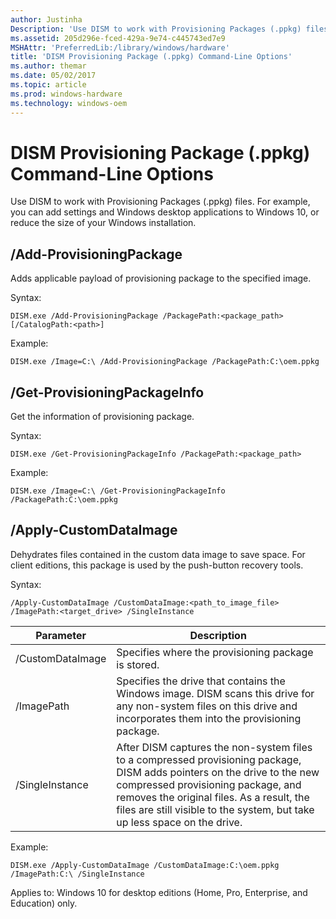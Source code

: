 ```yaml
---
author: Justinha
Description: 'Use DISM to work with Provisioning Packages (.ppkg) files. For example, you can add settings and Windows desktop applications to Windows 10, or reduce the size of your Windows installation.'
ms.assetid: 205d296e-fced-429a-9e74-c445743ed7e9
MSHAttr: 'PreferredLib:/library/windows/hardware'
title: 'DISM Provisioning Package (.ppkg) Command-Line Options'
ms.author: themar
ms.date: 05/02/2017
ms.topic: article
ms.prod: windows-hardware
ms.technology: windows-oem
---
```


# <span id="dism_provisioning_package_command-line_options"></span>DISM Provisioning Package (.ppkg) Command-Line Options


Use DISM to work with Provisioning Packages (.ppkg) files. For example, you can add settings and Windows desktop applications to Windows 10, or reduce the size of your Windows installation.

## <span id="_Add-ProvisioningPackage"></span><span id="_add-provisioningpackage"></span><span id="_ADD-PROVISIONINGPACKAGE"></span>**/Add-ProvisioningPackage**

Adds applicable payload of provisioning package to the specified image.

Syntax:

```
DISM.exe /Add-ProvisioningPackage /PackagePath:<package_path> [/CatalogPath:<path>]
```

Example:

```
DISM.exe /Image=C:\ /Add-ProvisioningPackage /PackagePath:C:\oem.ppkg
```

## <span id="_Get-ProvisioningPackageInfo"></span><span id="_get-provisioningpackageinfo"></span><span id="_GET-PROVISIONINGPACKAGEINFO"></span>**/Get-ProvisioningPackageInfo**

Get the information of provisioning package.

Syntax:

```
DISM.exe /Get-ProvisioningPackageInfo /PackagePath:<package_path>
```

Example:

```
DISM.exe /Image=C:\ /Get-ProvisioningPackageInfo /PackagePath:C:\oem.ppkg
```

## <span id="_Apply-CustomDataImage"></span><span id="_apply-customdataimage"></span><span id="_APPLY-CUSTOMDATAIMAGE"></span>**/Apply-CustomDataImage**

Dehydrates files contained in the custom data image to save space. For client editions, this package is used by the push-button recovery tools.

Syntax:

```
/Apply-CustomDataImage /CustomDataImage:<path_to_image_file> /ImagePath:<target_drive> /SingleInstance
```


|   Parameter     |   Description     |
|-----------------|-------------------|
|   /CustomDataImage | Specifies where the provisioning package is stored. |
| /ImagePath | Specifies the drive that contains the Windows image. DISM scans this drive for any non-system files on this drive and incorporates them into the provisioning package. |
| /SingleInstance | After DISM captures the non-system files to a compressed provisioning package, DISM adds pointers on the drive to the new compressed provisioning package, and removes the original files. As a result, the files are still visible to the system, but take up less space on the drive.|


Example:

```
DISM.exe /Apply-CustomDataImage /CustomDataImage:C:\oem.ppkg /ImagePath:C:\ /SingleInstance
```

Applies to: Windows 10 for desktop editions (Home, Pro, Enterprise, and Education) only.

 
